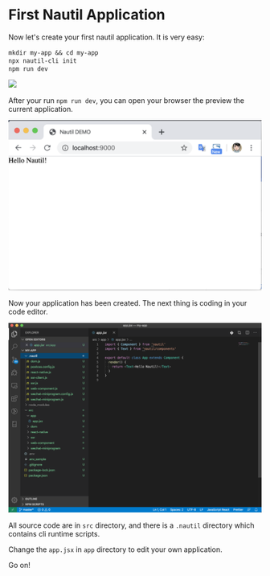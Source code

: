 # First Nautil Application

Now let's create your first nautil application. It is very easy:

```
mkdir my-app && cd my-app
npx nautil-cli init
npm run dev
```

![](../assets/nautil-cli_init.gif)

After your run `npm run dev`, you can open your browser the preview the current application.

![](../assets/hello-word.png)

Now your application has been created. The next thing is coding in your code editor.

![](../assets/basic-dir-struct.png)

All source code are in `src` directory, and there is a `.nautil` directory which contains cli runtime scripts.

Change the `app.jsx` in `app` directory to edit your own application.

Go on!
